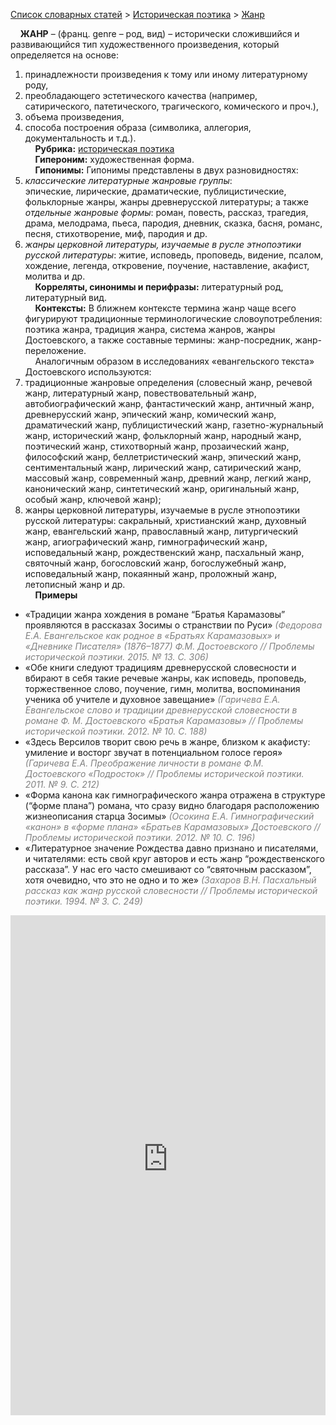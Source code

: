 <style>
st { color: Gray;
  font-style: italic;}
</style>

[Список словарных статей](https://thesaurus-dostoevsky.github.io/Thesaurus/) > [Историческая поэтика](histpoe.md) > [Жанр](жанр.md) 

&nbsp;&nbsp;&nbsp;&nbsp;**ЖАНР** –  (франц. genre – род, вид) – исторически сложившийся и развивающийся тип художественного произведения, который определяется на основе:  
1) принадлежности произведения к тому или иному литературному роду,  
2) преобладающего эстетического качества (например, сатирического, патетического, трагического, комического и проч.),  
3) объема произведения,  
4) способа построения образа (символика, аллегория, документальность и т.д.).  
&nbsp;&nbsp;&nbsp;&nbsp;**Рубрика:** [историческая поэтика](histpoe.md)  
&nbsp;&nbsp;&nbsp;&nbsp;**Гипероним:** художественная форма.  
&nbsp;&nbsp;&nbsp;&nbsp;**Гипонимы:** Гипонимы представлены в двух разновидностях:  
1) *классические литературные жанровые группы*:  
эпические, лирические, драматические, публицистические, фольклорные жанры, жанры древнерусской литературы; а также *отдельные жанровые формы*: роман, повесть, рассказ, трагедия, драма, мелодрама, пьеса, пародия, дневник, сказка, басня,  романс, песня, стихотворение, миф, пародия и др.  
2) *жанры церковной литературы, изучаемые в русле этнопоэтики русской литературы*:
житие, исповедь,  проповедь, видение,  псалом, хождение,  легенда,  откровение, поучение, наставление,  акафист, молитва и др.  
&nbsp;&nbsp;&nbsp;&nbsp;**Корреляты, синонимы и перифразы:** литературный род, литературный вид.  
&nbsp;&nbsp;&nbsp;&nbsp;**Контексты:** В ближнем контексте термина жанр чаще всего фигурируют традиционные терминологические словоупотребления: поэтика жанра, традиция жанра, система жанров, жанры  Достоевского, а также составные термины: жанр-посредник, жанр-переложение.  
&nbsp;&nbsp;&nbsp;&nbsp;Аналогичным образом в исследованиях «евангельского текста» Достоевского используются:  
1) традиционные жанровые определения (словесный жанр, речевой жанр, литературный жанр, повествовательный жанр, автобиографический жанр, фантастический жанр,  античный жанр, древнерусский жанр, эпический жанр, комический жанр, драматический жанр, публицистический жанр, газетно-журнальный жанр, исторический жанр, фольклорный жанр, народный жанр, поэтический жанр, стихотворный жанр, прозаический жанр, философский жанр, беллетристический жанр, эпический жанр, сентиментальный жанр,  лирический жанр,  сатирический жанр, массовый жанр, современный жанр, древний жанр, легкий жанр, канонический жанр, синтетический жанр, оригинальный жанр, особый жанр, ключевой жанр);  
2) жанры церковной литературы, изучаемые в русле этнопоэтики русской литературы: сакральный, христианский жанр, духовный жанр, евангельский жанр, православный жанр, литургический жанр, агиографический жанр, гимнографический жанр, исповедальный жанр, рождественский жанр, пасхальный жанр, святочный жанр, богословский жанр, богослужебный жанр,  исповедальный жанр, покаянный жанр, проложный жанр,  летописный жанр и др.   <br>
&nbsp;&nbsp;&nbsp;&nbsp;**Примеры**  
* «Традиции жанра хождения в романе “Братья Карамазовы” проявляются в рассказах Зосимы о странствии по Руси» <st> (Федорова Е.А. Евангельское как родное в «Братьях Карамазовых» и «Дневнике Писателя» (1876–1877) Ф.М. Достоевского  // Проблемы исторической поэтики. 2015. № 13. С. 306)</st>
* «Обе книги следуют традициям древнерусской словесности и вбирают в себя такие речевые жанры, как исповедь, проповедь, торжественное слово, поучение, гимн, молитва, воспоминания ученика об учителе и духовное завещание» <st>(Гаричева Е.А.  Евангельское слово и традиции древнерусской словесности в романе Ф. М. Достоевского «Братья Карамазовы»  // Проблемы исторической поэтики. 2012. № 10. С. 188)</st>
* «Здесь Версилов творит свою речь в жанре, близком к акафисту: умиление и восторг звучат в потенциальном голосе героя» <st> (Гаричева Е.А.   Преображение личности в романе Ф.М. Достоевского «Подросток»  // Проблемы исторической поэтики. 2011. № 9. С. 212) </st>
* «Форма канона как гимнографического жанра отражена в структуре (“форме плана”) романа, что сразу видно благодаря расположению жизнеописания старца Зосимы» <st> (Осокина Е.А.  Гимнографический «канон» в «форме плана» «Братьев Карамазовых» Достоевского // Проблемы исторической поэтики. 2012. № 10. С. 196)</st>
* «Литературное значение Рождества давно признано и писателями, и читателями: есть свой круг авторов и есть жанр “рождественского рассказа”. У нас его часто смешивают со “святочным рассказом”, хотя очевидно, что это не одно и то же» <st>(Захаров В.Н. Пасхальный рассказ как жанр русской словесности // Проблемы исторической поэтики. 1994. № 3. С. 249) </st>

<iframe src="https://thesaurus-dostoevsky.github.io/nk/zhanr.html" style="border:0px;width:100%;height:800px" allowfullscreen="true" webkitallowfullscreen="true" mozallowfullscreen="true">

